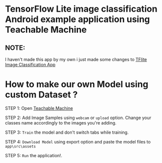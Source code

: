# TensorFlow Lite image classification Android example application using Teachable Machine

## NOTE: 
I haven't made this app by my own i just made some changes to <a href="https://github.com/tensorflow/examples/tree/master/lite/examples/image_classification/android"> TFlite Image Classification App</a>


# How to make our own Model using custom Dataset ?
STEP 1: Open <a href = "https://teachablemachine.withgoogle.com/train/image"> Teachable Machine </a>

STEP 2: Add Image Samples using `webcam` or `upload` option. Change your classes name accordingly to the images you're adding.

STEP 3: `Train` the model and don't switch tabs while training.

STEP 4: `Download Model` using export option and paste the model files to `app\src\assets`

STEP 5: `Run` the application!.
